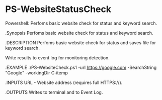 # PS-WebsiteStatusCheck
Powershell: Perfoms basic website check for status and keyword search.


.Synopsis
   Perfoms basic website check for status and keyword search. 
   
.DESCRIPTION
   Perfoms basic website check for status and saves file for keyword search. 
   
   Write results to event log for monitoring detection. 

   
.EXAMPLE
   .\PS-WebsiteCheck.ps1 -url https://google.com -SearchString "Google" -workingDir C:\temp
   
.INPUTS
   URL - Website address (requires full HTTPS://).
   
.OUTPUTS
   Writes to terminal and to Event Log. 
   
